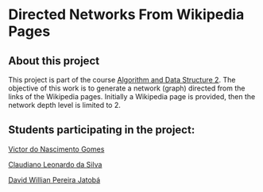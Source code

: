 # Directed Networks From Wikipedia Pages

## About this project
This project is part of the course [Algorithm and Data Structure 2](https://github.com/ivanovitchm/datastructure).
The objective of this work is to generate a network (graph) directed from the links of the Wikipedia pages. Initially a Wikipedia page is provided, then the network depth level is limited to 2.

## Students participating in the project:
  
  [Victor do Nascimento Gomes](https://github.com/VictorNGomes)
  
  [Claudiano Leonardo da Silva](https://github.com/ClaudianoLeonardo)
  
  [David Willian Pereira Jatobá](https://github.com/DavidWillian7)
